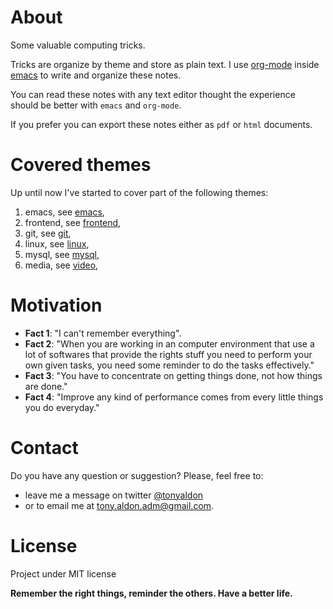 # About
Some valuable computing tricks.

Tricks are organize by theme and store as plain text. I use
[org-mode](https://orgmode.org/) inside
[emacs](https://www.gnu.org/software/emacs/) to write and organize these
notes.

You can read these notes with any text editor thought the experience
should be better with `emacs` and `org-mode`.

If you prefer you can export these notes either as `pdf` or `html` documents.

# Covered themes
Up until now I've started to cover part of the following themes:

1. emacs, see [emacs](org/emacs.org),
2. frontend, see [frontend](org/frontend.org),
3. git, see [git](org/git.org),
4. linux, see [linux](org/linux.org),
5. mysql, see [mysql](org/mysql.org),
6. media, see [video](org/video.org),

# Motivation
* **Fact 1**: "I can't remember everything".
* **Fact 2**: "When you are working in an computer environment that use a
lot of softwares that provide the rights stuff you need to perform
your own given tasks, you need some reminder to do the tasks
effectively."
* **Fact 3**: "You have to concentrate on getting things done, not how
things are done."
* **Fact 4**: "Improve any kind of performance comes from every little
things you do everyday."

# Contact

Do you have any question or suggestion? Please, feel free to:
* leave me a message on twitter <a
href="http://www.twitter.com/tonyaldon">@tonyaldon</a>
* or to email me at tony.aldon.adm@gmail.com.

# License
Project under MIT license

**Remember the right things, reminder the others. Have a better life.**
